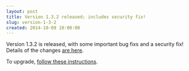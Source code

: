 ```yaml
---
layout: post
title: Version 1.3.2 released; includes security fix!
slug: version-1-3-2
created: 2014-10-09 10:00:00
---
```


Version 1.3.2 is released, with some important bug fixs and a security fix! Details of the changes [are here](http://ican.openacalendar.org/release/1.3.2.html).

To upgrade, [follow these instructions](http://docs.openacalendar.org/en/v1.3.x/serveradministrators/core/upgrading.html).


